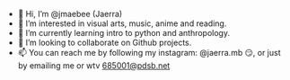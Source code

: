 - 👋 Hi, I’m @jmaebee (Jaerra)
- 👀 I’m interested in visual arts, music, anime and reading.
- 🌱 I’m currently learning intro to python and anthropology.
- 💞️ I’m looking to collaborate on Github projects.
- 📫 You can reach me by following my instagram: @jaerra.mb :smirk:, or just by emailing me or wtv 685001@pdsb.net 

<!---
jmaebee/jmaebee is a ✨ special ✨ repository because its `README.md` (this file) appears on your GitHub profile.
You can click the Preview link to take a look at your changes.
--->
